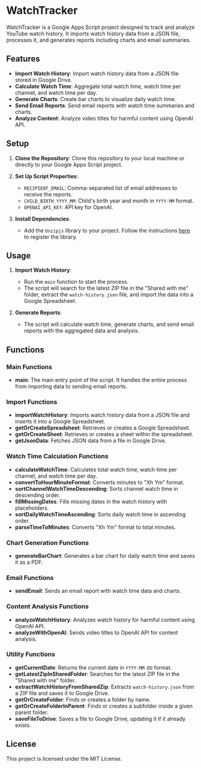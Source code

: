 # WatchTracker

WatchTracker is a Google Apps Script project designed to track and analyze YouTube watch history. It imports watch history data from a JSON file, processes it, and generates reports including charts and email summaries.

## Features

- **Import Watch History**: Import watch history data from a JSON file stored in Google Drive.
- **Calculate Watch Time**: Aggregate total watch time, watch time per channel, and watch time per day.
- **Generate Charts**: Create bar charts to visualize daily watch time.
- **Send Email Reports**: Send email reports with watch time summaries and charts.
- **Analyze Content**: Analyze video titles for harmful content using OpenAI API.

## Setup

1. **Clone the Repository**: Clone this repository to your local machine or directly to your Google Apps Script project.

2. **Set Up Script Properties**:
   - `RECIPIENT_EMAIL`: Comma-separated list of email addresses to receive the reports.
   - `CHILD_BIRTH_YYYY_MM`: Child's birth year and month in `YYYY-MM` format.
   - `OPENAI_API_KEY`: API key for OpenAI.

3. **Install Dependencies**:
    - Add the `Unzipjs` library to your project. Follow the instructions [here](https://tech.actindi.net/2021/10/01/101244) to register the library.

## Usage

1. **Import Watch History**:
   - Run the `main` function to start the process.
   - The script will search for the latest ZIP file in the "Shared with me" folder, extract the `watch-history.json` file, and import the data into a Google Spreadsheet.

2. **Generate Reports**:
   - The script will calculate watch time, generate charts, and send email reports with the aggregated data and analysis.

## Functions

### Main Functions

- **main**: The main entry point of the script. It handles the entire process from importing data to sending email reports.

### Import Functions

- **importWatchHistory**: Imports watch history data from a JSON file and inserts it into a Google Spreadsheet.
- **getOrCreateSpreadsheet**: Retrieves or creates a Google Spreadsheet.
- **getOrCreateSheet**: Retrieves or creates a sheet within the spreadsheet.
- **getJsonData**: Fetches JSON data from a file in Google Drive.

### Watch Time Calculation Functions

- **calculateWatchTime**: Calculates total watch time, watch time per channel, and watch time per day.
- **convertToHourMinuteFormat**: Converts minutes to "Xh Ym" format.
- **sortChannelWatchTimeDescending**: Sorts channel watch time in descending order.
- **fillMissingDates**: Fills missing dates in the watch history with placeholders.
- **sortDailyWatchTimeAscending**: Sorts daily watch time in ascending order.
- **parseTimeToMinutes**: Converts "Xh Ym" format to total minutes.

### Chart Generation Functions

- **generateBarChart**: Generates a bar chart for daily watch time and saves it as a PDF.

### Email Functions

- **sendEmail**: Sends an email report with watch time data and charts.

### Content Analysis Functions

- **analyzeWatchHistory**: Analyzes watch history for harmful content using OpenAI API.
- **analyzeWithOpenAI**: Sends video titles to OpenAI API for content analysis.

### Utility Functions

- **getCurrentDate**: Returns the current date in `YYYY-MM-DD` format.
- **getLatestZipInSharedFolder**: Searches for the latest ZIP file in the "Shared with me" folder.
- **extractWatchHistoryFromSharedZip**: Extracts `watch-history.json` from a ZIP file and saves it to Google Drive.
- **getOrCreateFolder**: Finds or creates a folder by name.
- **getOrCreateFolderInParent**: Finds or creates a subfolder inside a given parent folder.
- **saveFileToDrive**: Saves a file to Google Drive, updating it if it already exists.

## License

This project is licensed under the MIT License.